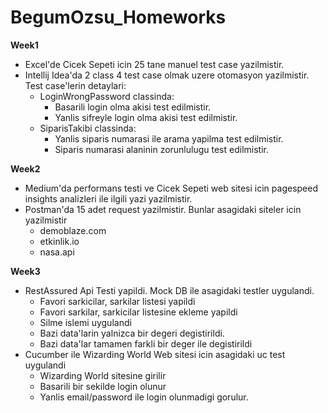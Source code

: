 # BegumOzsu_Homeworks

**Week1**

- Excel'de Cicek Sepeti icin 25 tane manuel test case yazilmistir. 
- Intellij Idea'da 2 class 4 test case olmak uzere otomasyon yazilmistir. Test case'lerin detaylari:
  - LoginWrongPassword classinda:
    - Basarili login olma akisi test edilmistir.
    - Yanlis sifreyle login olma akisi test edilmistir.
  - SiparisTakibi classinda:
    - Yanlis siparis numarasi ile arama yapilma test edilmistir.
    - Siparis numarasi alaninin zorunlulugu test edilmistir.
    
**Week2**

- Medium'da performans testi ve Cicek Sepeti web sitesi icin pagespeed insights analizleri ile ilgili yazi yazilmistir. 
- Postman'da 15 adet request yazilmistir. Bunlar asagidaki siteler icin yazilmistir
  - demoblaze.com
  - etkinlik.io
  - nasa.api 

**Week3**
- RestAssured Api Testi yapildi. Mock DB ile asagidaki testler uygulandi. 
  - Favori sarkicilar, sarkilar listesi yapildi
  - Favori sarkilar, sarkicilar listesine ekleme yapildi
  - Silme islemi uygulandi
  - Bazi data'larin yalnizca bir degeri degistirildi. 
  - Bazi data'lar tamamen farkli bir deger ile degistirildi
- Cucumber ile Wizarding World Web sitesi icin asagidaki uc test uygulandi 
  - Wizarding World sitesine girilir
  - Basarili bir sekilde login olunur
  - Yanlis email/password ile login olunmadigi gorulur. 
